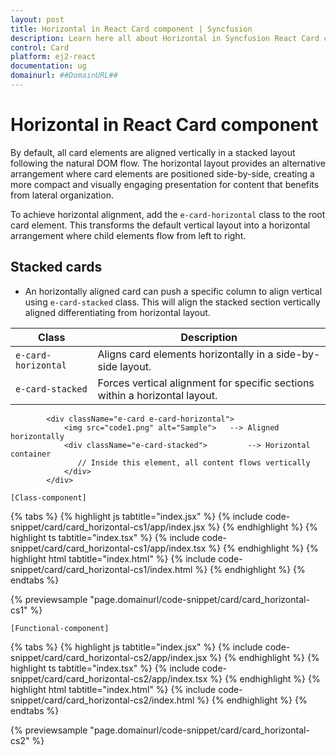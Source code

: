 ```yaml
---
layout: post
title: Horizontal in React Card component | Syncfusion
description: Learn here all about Horizontal in Syncfusion React Card component of Syncfusion Essential JS 2 and more.
control: Card 
platform: ej2-react
documentation: ug
domainurl: ##DomainURL##
---
```


# Horizontal in React Card component

By default, all card elements are aligned vertically in a stacked layout following the natural DOM flow. The horizontal layout provides an alternative arrangement where card elements are positioned side-by-side, creating a more compact and visually engaging presentation for content that benefits from lateral organization.

To achieve horizontal alignment, add the `e-card-horizontal` class to the root card element. This transforms the default vertical layout into a horizontal arrangement where child elements flow from left to right.

## Stacked cards

* An horizontally aligned card can push a specific column to align vertical using `e-card-stacked` class.
This will align the stacked section vertically aligned differentiating from horizontal layout.

Class   | Description
------------ | -------------
`e-card-horizontal` | Aligns card elements horizontally in a side-by-side layout.
`e-card-stacked` | Forces vertical alignment for specific sections within a horizontal layout.

```
        <div className="e-card e-card-horizontal">
            <img src="code1.png" alt="Sample">   --> Aligned horizontally
            <div className="e-card-stacked">         --> Horizontal container
               // Inside this element, all content flows vertically
            </div>
        </div>
```

`[Class-component]`

{% tabs %}
{% highlight js tabtitle="index.jsx" %}
{% include code-snippet/card/card_horizontal-cs1/app/index.jsx %}
{% endhighlight %}
{% highlight ts tabtitle="index.tsx" %}
{% include code-snippet/card/card_horizontal-cs1/app/index.tsx %}
{% endhighlight %}
{% highlight html tabtitle="index.html" %}
{% include code-snippet/card/card_horizontal-cs1/index.html %}
{% endhighlight %}
{% endtabs %}
        
{% previewsample "page.domainurl/code-snippet/card/card_horizontal-cs1" %}

`[Functional-component]`

{% tabs %}
{% highlight js tabtitle="index.jsx" %}
{% include code-snippet/card/card_horizontal-cs2/app/index.jsx %}
{% endhighlight %}
{% highlight ts tabtitle="index.tsx" %}
{% include code-snippet/card/card_horizontal-cs2/app/index.tsx %}
{% endhighlight %}
{% highlight html tabtitle="index.html" %}
{% include code-snippet/card/card_horizontal-cs2/index.html %}
{% endhighlight %}
{% endtabs %}
        
{% previewsample "page.domainurl/code-snippet/card/card_horizontal-cs2" %}
